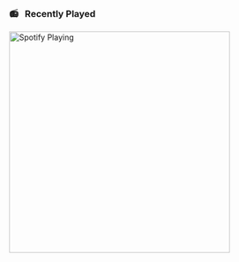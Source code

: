 ### :radio: &nbsp; Recently Played
[<img src="https://novatorem-g3m5ry463-lambo-liu.vercel.app/api/spotify" alt="Spotify Playing" width="400" />](https://open.spotify.com/user/tripledarts)
